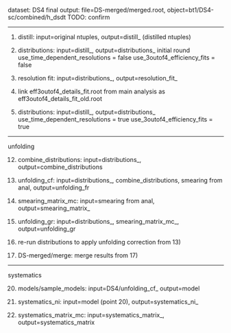 dataset: DS4
final output: file=DS-merged/merged.root, object=bt1/DS4-sc/combined/h_dsdt TODO: confirm

--------------------

1) distill: input=original ntuples, output=distill_<dgn> (distilled ntuples)

2) distributions: input=distill_<dgn>, output=distributions_<dgn>
	initial round
	use_time_dependent_resolutions = false
	use_3outof4_efficiency_fits = false 

3) resolution fit: input=distributions_<dgn>, output=resolution_fit_<dgn>

4) link eff3outof4_details_fit.root from main analysis as eff3outof4_details_fit_old.root

5) distributions: input=distill_<dgn>, output=distributions_<dgn>
	use_time_dependent_resolutions = true 
	use_3outof4_efficiency_fits = true

--------------------
unfolding

12) combine_distributions: input=distributions_<dgn>, output=combine_distributions

13) unfolding_cf: input=distributions_<dgn>, combine_distributions, smearing from anal, output=unfolding_fr

14) smearing_matrix_mc: input=smearing from anal, output=smearing_matrix_<dgn>

15) unfolding_gr: input=distributions_<dgn>, smearing_matrix_mc_<dgn>, output=unfolding_gr

16) re-run distributions to apply unfolding correction from 13)

17) DS-merged/merge: merge results from 17)

--------------------
systematics

20) models/sample_models: input=DS4/unfolding_cf_<dgn> output=model

21) systematics_ni: input=model (point 20), output=systematics_ni_<dgn>

22) systematics_matrix_mc: input=systematics_matrix_<dgn>, output=systematics_matrix




